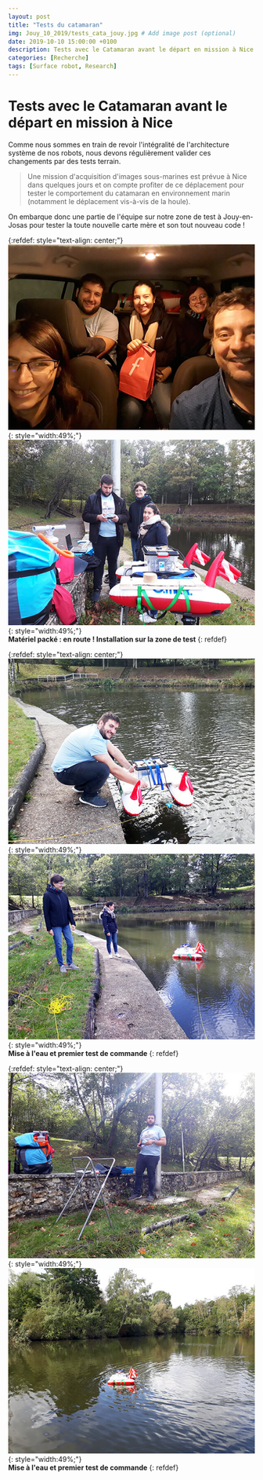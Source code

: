 ```yaml
---
layout: post
title: "Tests du catamaran"
img: Jouy_10_2019/tests_cata_jouy.jpg # Add image post (optional)
date: 2019-10-10 15:00:00 +0100
description: Tests avec le Catamaran avant le départ en mission à Nice
categories: [Recherche]
tags: [Surface robot, Research]
--- 
```



# Tests avec le Catamaran avant le départ en mission à Nice

Comme nous sommes en train de revoir l'intégralité de l'architecture système de nos robots, nous devons régulièrement valider ces changements par des tests terrain.

> Une mission d'acquisition d'images sous-marines est prévue à Nice dans quelques jours et on compte profiter de ce déplacement pour tester le comportement du catamaran en environnement marin (notamment le déplacement vis-à-vis de la houle).

On embarque donc une partie de l'équipe sur notre zone de test à Jouy-en-Josas pour tester la toute nouvelle carte mère et son tout nouveau code !


{:refdef: style="text-align: center;"}
![image](/assets/img/Jouy_10_2019/test_cata_01.jpg){: style="width:49%;"} ![image](/assets/img/Jouy_10_2019/test_cata_02.jpg){: style="width:49%;"}<br/>
**Matériel packé : en route ! Installation sur la zone de test**
{: refdef}


{:refdef: style="text-align: center;"}
![image](/assets/img/Jouy_10_2019/test_cata_03.jpg){: style="width:49%;"} ![image](/assets/img/Jouy_10_2019/test_cata_04.jpg){: style="width:49%;"}<br/>
**Mise à l'eau et premier test de commande**
{: refdef}


{:refdef: style="text-align: center;"}
![image](/assets/img/Jouy_10_2019/test_cata_05.jpg){: style="width:49%;"} ![image](/assets/img/Jouy_10_2019/test_cata_06.jpg){: style="width:49%;"}<br/>
**Mise à l'eau et premier test de commande**
{: refdef}





